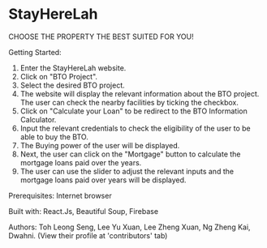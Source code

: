 # StayHereLah

CHOOSE THE PROPERTY THE BEST SUITED  FOR YOU!

Getting Started:

1. Enter the StayHereLah website.
2. Click on "BTO Project".
3. Select the desired BTO project.
4. The website will display the relevant information about the BTO project. The user can check the nearby facilities by ticking the checkbox.
5. Click on "Calculate your Loan" to be redirect to the BTO Information Calculator.
6. Input the relevant credentials to check the eligibility of the user to be able to buy the BTO. 
7. The Buying power of the user will be displayed.
8. Next, the user can click on the "Mortgage" button to calculate the mortgage loans paid over the years.
9. The user can use the slider to adjust the relevant inputs and the mortgage loans paid over years will be displayed.

Prerequisites: Internet browser


Built with: React.Js, Beautiful Soup, Firebase


Authors: Toh Leong Seng, Lee Yu Xuan, Lee Zheng Xuan, Ng Zheng Kai, Dwahni. (View their profile at 'contributors' tab)
